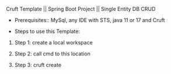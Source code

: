 Cruft Template || Spring Boot Project || Single Entity DB CRUD

* Prerequisites:: MySql, any IDE with STS, java 11 or 17 and Cruft

* Steps to use this Template: 

1. Step 1: create a local workspace


2. Step 2: call cmd to this location



3. Step 3: cruft create 
